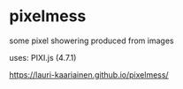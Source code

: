 # pixelmess
some pixel showering produced from images

uses: PIXI.js (4.7.1)

https://lauri-kaariainen.github.io/pixelmess/
